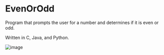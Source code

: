 # EvenOrOdd

Program that prompts the user for a number and determines if it is even or odd.

Written in C, Java, and Python.

![image](https://user-images.githubusercontent.com/32044950/119723985-1e43b100-be3c-11eb-900c-cd433ea6c9a3.png)
